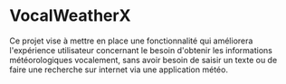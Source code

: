 # VocalWeatherX
Ce projet vise à mettre en place une fonctionnalité qui améliorera l'expérience utilisateur concernant le besoin d'obtenir les informations météorologiques vocalement, sans avoir besoin de saisir un texte ou de faire une recherche sur internet via une application météo.
